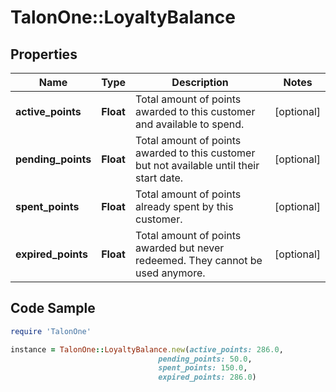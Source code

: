 # TalonOne::LoyaltyBalance

## Properties

Name | Type | Description | Notes
------------ | ------------- | ------------- | -------------
**active_points** | **Float** | Total amount of points awarded to this customer and available to spend. | [optional] 
**pending_points** | **Float** | Total amount of points awarded to this customer but not available until their start date. | [optional] 
**spent_points** | **Float** | Total amount of points already spent by this customer. | [optional] 
**expired_points** | **Float** | Total amount of points awarded but never redeemed. They cannot be used anymore. | [optional] 

## Code Sample

```ruby
require 'TalonOne'

instance = TalonOne::LoyaltyBalance.new(active_points: 286.0,
                                 pending_points: 50.0,
                                 spent_points: 150.0,
                                 expired_points: 286.0)
```


